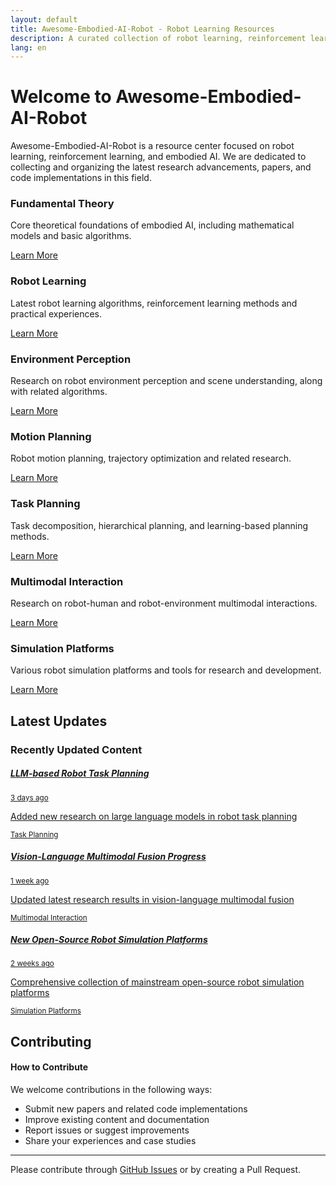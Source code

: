 ```yaml
---
layout: default
title: Awesome-Embodied-AI-Robot - Robot Learning Resources
description: A curated collection of robot learning, reinforcement learning, and embodied AI resources
lang: en
---
```


# Welcome to Awesome-Embodied-AI-Robot

Awesome-Embodied-AI-Robot is a resource center focused on robot learning, reinforcement learning, and embodied AI. We are dedicated to collecting and organizing the latest research advancements, papers, and code implementations in this field.

<div class="row mb-5">
  <div class="col-md-4 mb-4">
    <div class="card h-100">
      <div class="card-header">
        <h3 class="m-0"><i class="bi bi-book"></i> Fundamental Theory</h3>
      </div>
      <div class="card-body">
        <p>Core theoretical foundations of embodied AI, including mathematical models and basic algorithms.</p>
        <a href="{{ site.baseurl }}/fundamental_theory.html" class="btn btn-primary">Learn More</a>
      </div>
    </div>
  </div>

  <div class="col-md-4 mb-4">
    <div class="card h-100">
      <div class="card-header">
        <h3 class="m-0"><i class="bi bi-robot"></i> Robot Learning</h3>
      </div>
      <div class="card-body">
        <p>Latest robot learning algorithms, reinforcement learning methods and practical experiences.</p>
        <a href="{{ site.baseurl }}/robot_learning_and_reinforcement_learning.html" class="btn btn-primary">Learn More</a>
      </div>
    </div>
  </div>

  <div class="col-md-4 mb-4">
    <div class="card h-100">
      <div class="card-header">
        <h3 class="m-0"><i class="bi bi-camera"></i> Environment Perception</h3>
      </div>
      <div class="card-body">
        <p>Research on robot environment perception and scene understanding, along with related algorithms.</p>
        <a href="{{ site.baseurl }}/environment_perception.html" class="btn btn-primary">Learn More</a>
      </div>
    </div>
  </div>

  <div class="col-md-4 mb-4">
    <div class="card h-100">
      <div class="card-header">
        <h3 class="m-0"><i class="bi bi-map"></i> Motion Planning</h3>
      </div>
      <div class="card-body">
        <p>Robot motion planning, trajectory optimization and related research.</p>
        <a href="{{ site.baseurl }}/motion_planning.html" class="btn btn-primary">Learn More</a>
      </div>
    </div>
  </div>

  <div class="col-md-4 mb-4">
    <div class="card h-100">
      <div class="card-header">
        <h3 class="m-0"><i class="bi bi-list-task"></i> Task Planning</h3>
      </div>
      <div class="card-body">
        <p>Task decomposition, hierarchical planning, and learning-based planning methods.</p>
        <a href="{{ site.baseurl }}/task_planning.html" class="btn btn-primary">Learn More</a>
      </div>
    </div>
  </div>

  <div class="col-md-4 mb-4">
    <div class="card h-100">
      <div class="card-header">
        <h3 class="m-0"><i class="bi bi-chat-dots"></i> Multimodal Interaction</h3>
      </div>
      <div class="card-body">
        <p>Research on robot-human and robot-environment multimodal interactions.</p>
        <a href="{{ site.baseurl }}/multimodal_interaction.html" class="btn btn-primary">Learn More</a>
      </div>
    </div>
  </div>

  <div class="col-md-4 mb-4">
    <div class="card h-100">
      <div class="card-header">
        <h3 class="m-0"><i class="bi bi-pc-display"></i> Simulation Platforms</h3>
      </div>
      <div class="card-body">
        <p>Various robot simulation platforms and tools for research and development.</p>
        <a href="{{ site.baseurl }}/simulation_platforms.html" class="btn btn-primary">Learn More</a>
      </div>
    </div>
  </div>
</div>

## Latest Updates

<div class="card mb-4">
  <div class="card-header">
    <h3 class="m-0"><i class="bi bi-clock-history"></i> Recently Updated Content</h3>
  </div>
  <div class="card-body p-0">
    <div class="list-group list-group-flush">
      <a href="#" class="list-group-item list-group-item-action">
        <div class="d-flex w-100 justify-content-between">
          <h5 class="mb-1">LLM-based Robot Task Planning</h5>
          <small class="text-muted">3 days ago</small>
        </div>
        <p class="mb-1">Added new research on large language models in robot task planning</p>
        <small class="text-muted">Task Planning</small>
      </a>
      <a href="#" class="list-group-item list-group-item-action">
        <div class="d-flex w-100 justify-content-between">
          <h5 class="mb-1">Vision-Language Multimodal Fusion Progress</h5>
          <small class="text-muted">1 week ago</small>
        </div>
        <p class="mb-1">Updated latest research results in vision-language multimodal fusion</p>
        <small class="text-muted">Multimodal Interaction</small>
      </a>
      <a href="#" class="list-group-item list-group-item-action">
        <div class="d-flex w-100 justify-content-between">
          <h5 class="mb-1">New Open-Source Robot Simulation Platforms</h5>
          <small class="text-muted">2 weeks ago</small>
        </div>
        <p class="mb-1">Comprehensive collection of mainstream open-source robot simulation platforms</p>
        <small class="text-muted">Simulation Platforms</small>
      </a>
    </div>
  </div>
</div>

## Contributing

<div class="alert alert-info" role="alert">
  <h4 class="alert-heading"><i class="bi bi-info-circle"></i> How to Contribute</h4>
  <p>We welcome contributions in the following ways:</p>
  <ul>
    <li>Submit new papers and related code implementations</li>
    <li>Improve existing content and documentation</li>
    <li>Report issues or suggest improvements</li>
    <li>Share your experiences and case studies</li>
  </ul>
  <hr>
  <p class="mb-0">Please contribute through <a href="https://github.com/GlimmerLab/Awesome-Embodied-AI-Robot/issues" class="alert-link">GitHub Issues</a> or by creating a Pull Request.</p>
</div>

